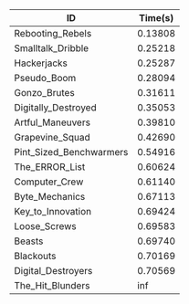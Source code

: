 |ID|Time(s)|
|-|-|
|Rebooting_Rebels|0.13808|
|Smalltalk_Dribble|0.25218|
|Hackerjacks|0.25287|
|Pseudo_Boom|0.28094|
|Gonzo_Brutes|0.31611|
|Digitally_Destroyed|0.35053|
|Artful_Maneuvers|0.39810|
|Grapevine_Squad|0.42690|
|Pint_Sized_Benchwarmers|0.54916|
|The_ERROR_List|0.60624|
|Computer_Crew|0.61140|
|Byte_Mechanics|0.67113|
|Key_to_Innovation|0.69424|
|Loose_Screws|0.69583|
|Beasts|0.69740|
|Blackouts|0.70169|
|Digital_Destroyers|0.70569|
|The_Hit_Blunders|inf|
